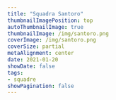```yaml
---
title: "Squadra Santoro"
thumbnailImagePosition: top
autoThumbnailImage: true
thumbnailImage: /img/santoro.png
coverImage: /img/santoro.png
coverSize: partial
metaAlignment: center
date: 2021-01-20
showDate: false
tags:
- squadre
showPagination: false
---
```



